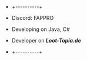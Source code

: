 - +----------+
- Discord: FAPPRO
- Developing on Java, C#

- Developer on **_Loot-Topia.de_**
- +----------+
